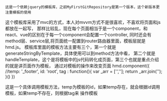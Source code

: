 	这是一个依赖jquery的模板库，之前MyFirstGitRepository是第一个版本，这个新版本更注重模板的使用
这个模板库采用了mvc的方式，本人对mvvm方式不是很喜欢，不喜欢将页面和js都放在一起写，
那样比较乱，现在每个页面相当于是一个component，和react、vue的区别在于每一个component会配置一个controller,
同时还会有method层、service层,将页面统一配置到router路由器里面，模板层就是hmd.js。
	模板库里面的模板方法主要有三个，第一个就是generateStringByTemplate，具体使用可以到method方法中看，
第二个就是handleTemplate，这个是将模板中的js代码转化成页面，第三个也就是重点介绍的就是讲页面作为模板，
通过对模板的操作来改变页面
hmd.component({
	//temp: '_footer',
	id: 'root',
	tag : function(){
		var _arr = ['<h-footer name="10" age=25 />','<h-head/>'];
		return _arr.join('');
	}()
})

这是一个具体调用模板方法，temp为模板的id，如果temp存在，就会根据id调用模板，如果temp不存在，则根据tag来
操作模板